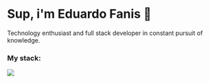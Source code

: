 # Sup, i'm Eduardo Fanis 👋
<p>
    Technology enthusiast and full stack developer in constant pursuit of knowledge.
</p>

### My stack:
<a href="#">
    <img src="https://skillicons.dev/icons?i=go,dart,flutter,docker,neovim,git,figma&theme=dark" />
  </a>


